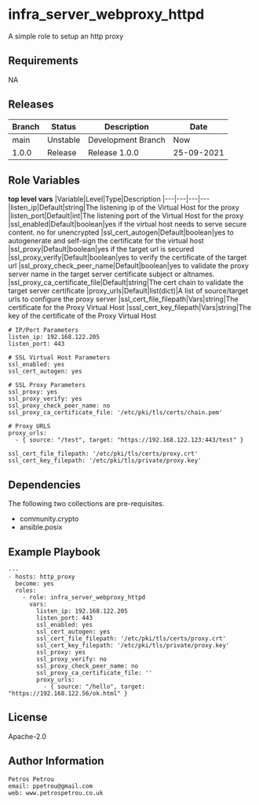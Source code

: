 infra_server_webproxy_httpd
=========

A simple role to setup an http proxy

Requirements
------------
NA

Releases
------------

|Branch|Status|Description| Date
|---	|---	|---	|---
|main|Unstable|Development Branch|Now
|1.0.0|Release|Release 1.0.0|25-09-2021

Role Variables
--------------


**top level vars**
|Variable|Level|Type|Description
|---|---|---|---		
|listen_ip|Default|string|The listening ip of the Virtual Host for the proxy
|listen_port|Default|int|The listening port of the Virtual Host for the proxy
|ssl_enabled|Default|boolean|yes if the virtual host needs to serve secure content. no for unencrypted
|ssl_cert_autogen|Default|boolean|yes to autogenerate and self-sign the certificate for the virtual host
|ssl_proxy|Default|boolean|yes if the target url is secured
|ssl_proxy_verify|Default|boolean|yes to verify the certificate of the target url
|ssl_proxy_check_peer_name|Default|boolean|yes to validate the proxy server name in the target server certificate subject or altnames.
|ssl_proxy_ca_certificate_file|Default|string|The cert chain to validate the target server certificate
|proxy_urls|Default|list(dict)|A list of source/target urls to configure the proxy server
|ssl_cert_file_filepath|Vars|string|The certificate for the Proxy Virtual Host
|sssl_cert_key_filepath|Vars|string|The key of the certificate of the Proxy Virtual Host



```
# IP/Port Parameters
listen_ip: 192.168.122.205
listen_port: 443

# SSL Virtual Host Parameters
ssl_enabled: yes
ssl_cert_autogen: yes

# SSL Proxy Parameters
ssl_proxy: yes
ssl_proxy_verify: yes
ssl_proxy_check_peer_name: no
ssl_proxy_ca_certificate_file: '/etc/pki/tls/certs/chain.pem'

# Proxy URLS
proxy_urls:
  - { source: "/test", target: "https://192.168.122.123:443/test" }

ssl_cert_file_filepath: '/etc/pki/tls/certs/proxy.crt'
ssl_cert_key_filepath: '/etc/pki/tls/private/proxy.key'
```



Dependencies
------------

The following two collections are pre-requisites.

- community.crypto
- ansible.posix


Example Playbook
----------------


```
---
- hosts: http_proxy
  become: yes
  roles:
    - role: infra_server_webproxy_httpd
      vars:
        listen_ip: 192.168.122.205
        listen_port: 443
        ssl_enabled: yes
        ssl_cert_autogen: yes
        ssl_cert_file_filepath: '/etc/pki/tls/certs/proxy.crt'
        ssl_cert_key_filepath: '/etc/pki/tls/private/proxy.key'
        ssl_proxy: yes
        ssl_proxy_verify: no
        ssl_proxy_check_peer_name: no
        ssl_proxy_ca_certificate_file: ''
        proxy_urls: 
          - { source: "/hello", target: "https://192.168.122.56/ok.html" }

```

License
-------

Apache-2.0

Author Information
------------------

```
Petros Petrou
email: ppetrou@gmail.com
web: www.petrospetrou.co.uk
```
